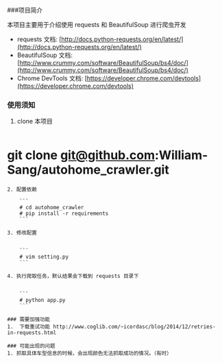 ###项目简介

本项目主要用于介绍使用 requests 和 BeautifulSoup 进行爬虫开发


* requests 文档: [http://docs.python-requests.org/en/latest/](http://docs.python-requests.org/en/latest/)
* BeautifulSoup 文档: [http://www.crummy.com/software/BeautifulSoup/bs4/doc/](http://www.crummy.com/software/BeautifulSoup/bs4/doc/)
* Chrome DevTools 文档: [https://developer.chrome.com/devtools](https://developer.chrome.com/devtools)

### 使用须知
1. clone 本项目

    ```
# git clone git@github.com:William-Sang/autohome_crawler.git
```
2. 配置依赖

    ```
	# cd autohome_crawler
	# pip install -r requirements
	```
	
3. 修改配置


    ```
	# vim setting.py
	```
	
4. 执行爬取任务，默认结果会下载到 requests 目录下


    ```
	# python app.py
	```

### 需要加强功能
1.  下载重试功能 http://www.coglib.com/~icordasc/blog/2014/12/retries-in-requests.html

### 可能出现的问题
1. 抓取具体车型信息的时候，会出现颜色无法抓取成功的情况。（有时）
